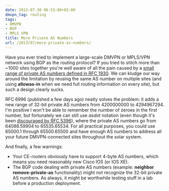 ```yaml
---
date: 2013-07-30 06:53:00+02:00
dmvpn_tag: routing
tags:
- DMVPN
- BGP
- MPLS VPN
title: More Private AS Numbers
url: /2013/07/more-private-as-numbers/
---
```

Have you ever tried to implement a large-scale DMVPN or MPLS/VPN network using BGP as the routing protocol? If you tried to stitch more than \~1000 sites together you're well aware of all the pain caused by a [small range of private AS numbers defined in RFC 1930](http://tools.ietf.org/html/rfc1930). We can kludge our way around the limitation by reusing the same AS number on multiple sites (and using **allowas-in** when we need full routing information on every site), but such a design clearly sucks.
<!--more-->
RFC 6996 (published a few days ago) neatly solves the problem: it adds a new range of 32-bit private AS numbers from 4200000000 to 4294967294. I'm positive I won't be able to remember the number of zeroes in the first number, but fortunately we can still use *asdot* notation (even though it's been [discouraged by RFC 5396](http://www.ietf.org/rfc/rfc5396.txt)), where the private AS numbers go from 64086.59904 to 65535.65534. For all practical purposes, you could use 65000.1 through 65500.65500 and have enough AS numbers to address all your future DMVPN-connected sites throughout the solar system.

And finally, a few warnings:

-   Your CE-routers obviously have to support 4-byte AS numbers, which means you need reasonably new Cisco IOS (or IOS XE).
-   The BGP code dealing with private AS numbers (example: **neighbor remove-private-as** functionality) might not recognize the 32-bit private AS numbers. As always, it might be worthwhile testing stuff in a lab before a production deployment.
